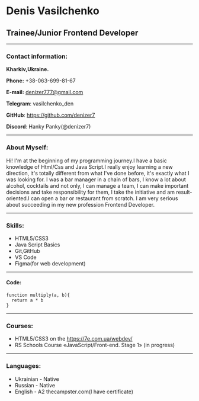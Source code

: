 # Denis Vasilchenko  

## Trainee/Junior Frontend Developer

-------------------

### Contact information:
__Kharkiv,Ukraine.__

__Phone:__ +38-063-699-81-67

__E-mail:__ denizer777@gmail.com

__Telegram__: vasilchenko_den

__GitHub__: https://github.com/denizer7

__Discord__: Hanky Panky(@denizer7)

---------------------------------------

### About Myself:

Hi! I'm at the beginning of my programming journey.I have a basic knowledge of Html/Css and Java Script.I really enjoy learning a new direction, it's totally different from what I've done before, it's exactly what I was looking for.
I was a bar manager in a chain of bars, I know a lot about alcohol, cocktails and not only, I can manage a team, I can make important decisions and take responsibility for them, I take the initiative and am result-oriented.I can open a bar or restaurant from scratch.
I am very serious about succeeding in my new profession Frontend Developer.

-----------------------------------------

### Skills:

* HTML5/CSS3
* Java Script Basics
* Git,GitHub
* VS Code
* Figma(for web development)

--------------------------------
#### Code:
```
function multiply(a, b){
  return a * b
}
```

--------------------------------------

### Courses:

* HTML5/CSS3 on the https://7e.com.ua/webdev/
* RS Schools Course «JavaScript/Front-end. Stage 1» (in progress)

------------------------------------------

### Languages:

* Ukrainian - Native
* Russian - Native
* English - A2 thecampster.com(I have certificate)



